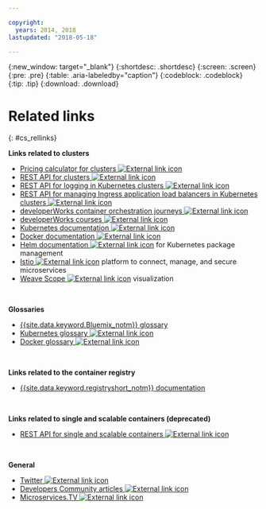 ```yaml
---

copyright:
  years: 2014, 2018
lastupdated: "2018-05-18"

---
```


{:new_window: target="_blank"}
{:shortdesc: .shortdesc}
{:screen: .screen}
{:pre: .pre}
{:table: .aria-labeledby="caption"}
{:codeblock: .codeblock}
{:tip: .tip}
{:download: .download}




# Related links
{: #cs_rellinks}

**Links related to clusters**

- [Pricing calculator for clusters ![External link icon](../icons/launch-glyph.svg "External link icon")](https://console.bluemix.net/?direct=classic%2F&env_id=ibm%3Ayp%3Aus-south#/pricing/cloudOEPaneId=pricing&paneId=pricingSheet&orgGuid=83f3f6dd-e430-4955-8225-0963753d8b0f&spaceGuid=f616188f-e265-4e04-84be-1b3d2ec63db3)
- [REST API for clusters ![External link icon](../icons/launch-glyph.svg "External link icon")](https://containers.bluemix.net/swagger)
- [REST API for logging in Kubernetes clusters ![External link icon](../icons/launch-glyph.svg "External link icon")](https://us-south.containers.bluemix.net/swagger-logging/)
- [REST API for managing Ingress application load balancers in Kubernetes clusters ![External link icon](../icons/launch-glyph.svg "External link icon")](https://us-south.containers.bluemix.net/swagger-alb-api/)
- [developerWorks container orchestration journeys ![External link icon](../icons/launch-glyph.svg "External link icon")](https://developer.ibm.com/code/journey/category/container-orchestration/)
- [developerWorks courses ![External link icon](../icons/launch-glyph.svg "External link icon")](https://developer.ibm.com/courses/all/?s=IBM+Cloud+Container+Service)
- [Kubernetes documentation ![External link icon](../icons/launch-glyph.svg "External link icon")](https://kubernetes.io/)
- [Docker documentation ![External link icon](../icons/launch-glyph.svg "External link icon")](https://docs.docker.com/engine/)
- <a href="https://docs.helm.sh/helm/" target="_blank">Helm documentation <img src="../icons/launch-glyph.svg" alt="External link icon"></a> for Kubernetes package management
- [Istio ![External link icon](../icons/launch-glyph.svg "External link icon")](https://istio.io/) platform to connect, manage, and secure microservices
- [Weave Scope ![External link icon](../icons/launch-glyph.svg "External link icon")](https://www.weave.works/oss/scope/) visualization

<br />


**Glossaries**

- [{{site.data.keyword.Bluemix_notm}} glossary](/docs/overview/glossary/index.html)
- [Kubernetes glossary ![External link icon](../icons/launch-glyph.svg "External link icon")](https://kubernetes.io/docs/reference/glossary/?fundamental=true)
- [Docker glossary ![External link icon](../icons/launch-glyph.svg "External link icon")](https://docs.docker.com/glossary/)

<br />


**Links related to the container registry**

- [{{site.data.keyword.registryshort_notm}} documentation](/docs/services/Registry/index.html)


<br />



**Links related to single and scalable containers (deprecated)**

- [REST API for single and scalable containers ![External link icon](../icons/launch-glyph.svg "External link icon")](http://ccsapi-doc.mybluemix.net/)

<br />



**General**

- [Twitter ![External link icon](../icons/launch-glyph.svg "External link icon")](https://twitter.com/hashtag/ibmcontainers)
- [Developers Community articles ![External link icon](../icons/launch-glyph.svg "External link icon")](https://www.ibm.com/blogs/bluemix/tag/containers/)
- [Microservices.TV ![External link icon](../icons/launch-glyph.svg "External link icon")](https://developer.ibm.com/tv/microservices/)

<br />

